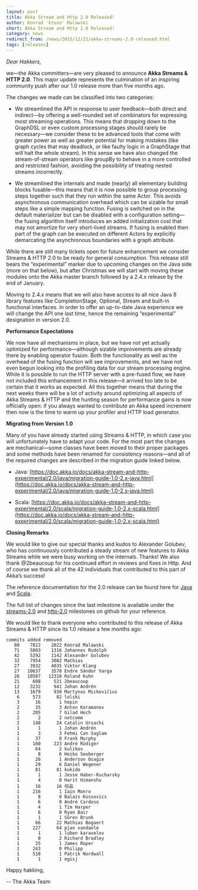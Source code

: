```yaml
---
layout: post
title: Akka Stream and Http 2.0 Released!
author: Konrad 'ktoso' Malawski
short: Akka Stream and Http 2.0 Released!
category: news
redirect_from: /news/2015/12/21/akka-streams-2.0-released.html
tags: [releases]
---
```


*Dear Hakkers,*

we—the Akka committers—are very pleased to announce **Akka Streams & HTTP 2.0**. This major update represents the culmination of an inspiring community push after our 1.0 release more than five months ago.

The changes we made can be classified into two categories:

*   We streamlined the API in response to user feedback—both direct and indirect—by offering a well-rounded set of combinators for expressing most streaming operations. This means that dropping down to the GraphDSL or even custom processing stages should rarely be necessary—we consider these to be advanced tools that come with greater power as well as greater potential for making mistakes (like graph cycles that may deadlock, or like faulty logic in a GraphStage that will halt the whole stream). In this sense we have also changed the stream-of-stream operators like groupBy to behave in a more controlled and restricted fashion, avoiding the possibility of treating nested streams incorrectly.

*   We streamlined the internals and made (nearly) all elementary building blocks fusable—this means that it is now possible to group processing steps together such that they run within the same Actor. This avoids asynchronous communication overhead which can be sizable for small steps like a simple mapping function. Fusing is switched on in the default materializer but can be disabled with a configuration setting—the fusing algorithm itself introduces an added initialization cost that may not amortize for very short-lived streams. If fusing is enabled then part of the graph can be executed on different Actors by explicitly demarcating the asynchronous boundaries with a graph attribute.

While there are still many tickets open for future enhancement we consider Streams & HTTP 2.0 to be ready for general consumption. This release still bears the “experimental” marker due to upcoming changes on the Java side (more on that below), but after Christmas we will start with moving these modules onto the Akka master branch followed by a 2.4.x release by the end of January.

Moving to 2.4.x means that we will also have access to all nice Java 8 library features like CompletionStage, Optional, Stream and built-in functional interfaces. In order to offer an up-to-date Java experience we will change the API one last time, hence the remaining “experimental” designation in version 2.0.

**Performance Expectations**

We now have all mechanisms in place, but we have not yet actually optimized for performance—although sizable improvements are already there by enabling operator fusion. Both the functionality as well as the overhead of the fusing function will see improvements, and we have not even begun looking into the profiling data for our stream processing engine. While it is possible to run the HTTP server with a pre-fused flow, we have not included this enhancement in this release—it arrived too late to be certain that it works as expected. All this together means that during the next weeks there will be a lot of activity around optimizing all aspects of Akka Streams & HTTP and the hunting season for performance gains is now officially open: if you always wanted to contribute an Akka speed increment then now is the time to warm up your profiler and HTTP load generator.

**Migrating from Version 1.0**

Many of you have already started using Streams & HTTP, in which case you will unfortunately have to adapt your code. For the most part the changes are mechanical—some classes have been moved to their proper packages and some methods have been renamed for consistency reasons—and all of the required changes are described in the migration guide linked below.


*   Java: [https://doc.akka.io/docs/akka-stream-and-http-experimental/2.0/java/migration-guide-1.0-2.x-java.html](https://doc.akka.io/docs/akka-stream-and-http-experimental/2.0/java/migration-guide-1.0-2.x-java.html)

*   Scala: [https://doc.akka.io/docs/akka-stream-and-http-experimental/2.0/scala/migration-guide-1.0-2.x-scala.html](https://doc.akka.io/docs/akka-stream-and-http-experimental/2.0/scala/migration-guide-1.0-2.x-scala.html)

**Closing Remarks**

We would like to give our special thanks and kudos to Alexander Golubev, who has continuously contributed a steady stream of new features to Akka Streams while we were busy working on the internals. Thanks! We also thank @2beaucoup for his continued effort in reviews and fixes in Http. And of course we thank all of the 42 individuals that contributed to this part of Akka’s success!

The reference documentation for the 2.0 release can be found here for [Java](https://doc.akka.io/docs/akka-stream-and-http-experimental/2.0/java.html) and [Scala](https://doc.akka.io/docs/akka-stream-and-http-experimental/2.0/scala.html).

The full list of changes since the last milestone is available under the [streams-2.0](https://github.com/akka/akka/issues?q=is%3Aissue+milestone%3Astreams-2.0+is%3Aclosed) and [http-2.0](https://github.com/akka/akka/issues?q=is%3Aissue+milestone%3Ahttp-2.0+is%3Aclosed) milestones on github for your reference.

We would like to thank everyone who contributed to this release of Akka Streams & HTTP since its 1.0 release a few months ago:

    commits added removed
       80    7822    2022 Konrad Malawski
       71    5803    1316 Johannes Rudolph
       42    5292    1142 Alexander Golubev
       32    7954    3082 Mathias
       27    3932    4035 Viktor Klang
       27   10637    3578 Endre Sándor Varga
       26   10587   12318 Roland Kuhn
       21     608     521 2beaucoup
       12    3232     941 Johan Andrén
       13    1679     930 Martynas Mickevičius
        6     573      82 lolski
        3      16       1 hepin
        2      35       3 Anton Karamanov
        2     205       7 Gilad Hoch
        2       2       2 netcomm
        2     148      24 Catalin Ursachi
        1       1       1 Johan Andrén
        1       3       3 Fehmi Can Saglam
        1      37       8 Frank Murphy
        1     180     223 André Rüdiger
        1      64       2 kulikov
        1       8       6 Heiko Seeberger
        1      26       1 Anderson Osagie
        1      29       6 Daniel Wegener
        1      81      81 kukido
        1       1       1 Jesse Haber-Kucharsky
        1       4       0 Harit Himanshu
        1      16      16 何品
        1     216       1 Iain Monro
        1       8       8 Balazs Kossovics
        1       6       0 André Cardoso
        1       4       1 Tim Harper
        1       6       0 Ryan Bair
        1       1       1 Sören Brunk
        1      66      22 Mathias Bogaert
        1     227      64 pjan vandaele
        1       1       1 luben karavelov
        1       0       2 Richard Bradley
        1      25       1 James Roper
        1     243       0 Philipp
        1     518       1 Patrik Nordwall
        1       1       1 egisj

Happy hakking,

-- The Akka Team
